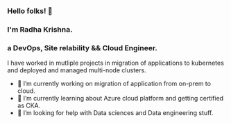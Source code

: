 ### Hello folks! 👋

### I'm Radha Krishna.
### a DevOps, Site relability && Cloud Engineer.

I have worked in mutliple projects in migration of applications to kubernetes and deployed and managed multi-node clusters.


- 🔭 I’m currently working on migration of application from on-prem to cloud.
- 🌱 I’m currently learning about Azure cloud platform and getting certified as CKA.
- 🤔 I’m looking for help with Data sciences and Data engineering stuff.
